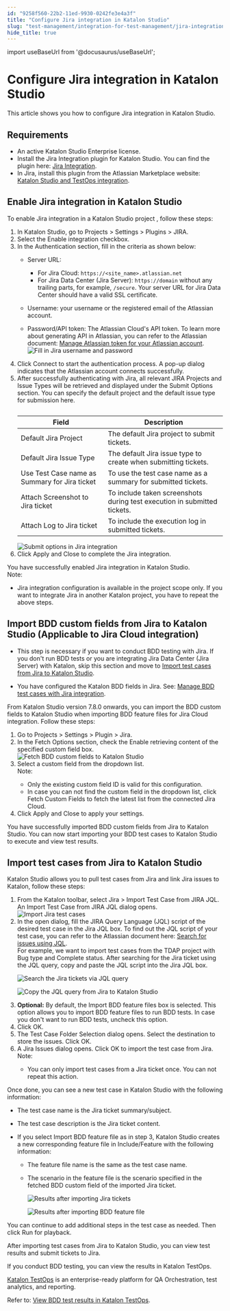```yaml
---
id: "9258f560-22b2-11ed-9930-0242fe3e4a3f"
title: "Configure Jira integration in Katalon Studio"
slug: "test-management/integration-for-test-management/jira-integration/configure-jira-integration-in-katalon-studio"
hide_title: true
---
```

import useBaseUrl from '@docusaurus/useBaseUrl';


# <a id="id" class="anchor_top_offset"/><a id="ariaid-title1" class="anchor_top_offset"/>Configure Jira integration in <span xmlns="http://www.w3.org/1999/xhtml" className="ph">Katalon Studio</span> 

<p xmlns="http://www.w3.org/1999/xhtml" className="p">This article shows you how to configure Jira integration in <span className="ph">Katalon Studio</span>.</p> 

## Requirements

<div xmlns="http://www.w3.org/1999/xhtml" className="p"><ul className="ul"><li className="li">An active <span className="ph">Katalon Studio Enterprise</span> license.</li><li className="li">Install the <span className="ph uicontrol">Jira Integration</span> plugin for <span className="ph">Katalon Studio</span>. You can find the plugin here: <a className="xref j-external-link" href="https://store.katalon.com/product/3/Jira-Integration" target="_blank">Jira
        Integration</a>.</li><li className="li">In Jira, install this plugin from the
      Atlassian Marketplace website: <a className="xref j-external-link" href="https://marketplace.atlassian.com/apps/1217501/katalon-bdd-test-automation-for-jira" target="_blank">Katalon
        Studio and TestOps integration</a>. 
    </li></ul></div>

## <a id="task-9508" class="anchor_top_offset"/>Enable Jira integration in <span xmlns="http://www.w3.org/1999/xhtml" className="ph">Katalon Studio</span> 

<section xmlns="http://www.w3.org/1999/xhtml" className="section context">To enable Jira integration in a <span className="ph">Katalon Studio</span> project , follow these steps:</section> 
<ol xmlns="http://www.w3.org/1999/xhtml" className="ol steps"><li className="li step stepexpand"><span className="ph cmd">In <span className="ph">Katalon Studio</span>, go to <span className="ph uicontrol">Projects</span> &gt; <span className="ph uicontrol">Settings</span> &gt; <span className="ph uicontrol">Plugins</span> &gt; <span className="ph uicontrol">JIRA</span>. </span></li><li className="li step stepexpand"><span className="ph cmd">Select the <span className="ph uicontrol">Enable integration</span> checkbox.</span></li><li className="li step stepexpand"><span className="ph cmd">In the <span className="ph uicontrol">Authentication</span> section, fill in the criteria as shown below:</span><div className="itemgroup info"><ul className="ul"><li className="li"><p className="p"><span className="ph uicontrol">Server URL</span>: </p><ul className="ul"><li className="li">For Jira Cloud: <code className="ph codeph">https://&lt;site_name&gt;.atlassian.net</code></li><li className="li">For Jira Data Center (Jira Server): <code className="ph codeph">https://domain</code> without any trailing parts, for example, <code className="ph codeph">/secure</code>. Your server URL for Jira Data Center should have a valid SSL certificate.</li></ul></li><li className="li"><p className="p"><span className="ph uicontrol">Username</span>: your username or the registered email of the Atlassian account. </p></li><li className="li"><p className="p"><span className="ph uicontrol">Password/API token</span>: The Atlassian Cloud's API token. To learn more about generating API in Atlassian, you can refer to the Atlassian document: <a className="xref j-external-link" href="https://support.atlassian.com/atlassian-account/docs/manage-api-tokens-for-your-atlassian-account/" target="_blank">Manage Atlassian token for your Atlassian account</a>.<img className="image" src={useBaseUrl("/924daac0-22b2-11ed-9930-0242fe3e4a3f.png")} alt="Fill in Jira username and password" /></p></li></ul></div></li><li className="li step stepexpand"><span className="ph cmd">Click <span className="ph uicontrol">Connect</span> to start the authentication process. A pop-up dialog indicates that the Atlassian account connects successfully.</span></li><li className="li step stepexpand"><span className="ph cmd">After successfully authenticating with Jira, all relevant <span className="ph uicontrol">JIRA Projects</span> and <span className="ph uicontrol">Issue Types</span> will be retrieved and displayed under the <span className="ph uicontrol">Submit Options</span> section. You can specify the default project and the default issue type for submission here.</span><div className="itemgroup info"><table className="table"><caption /><colgroup><col /><col /></colgroup><thead className="thead"><tr className><th className="entry anchor_top_offset" id="task-9508__entry__1">Field</th><th className="entry anchor_top_offset" id="task-9508__entry__2">Description</th></tr></thead><tbody className="tbody"><tr className><td className="entry" headers="task-9508__entry__1 task-9508__entry__2 ">Default Jira Project</td><td className="entry" headers="task-9508__entry__1 task-9508__entry__2 ">The default Jira project to submit tickets.</td></tr><tr className><td className="entry" headers="task-9508__entry__1 task-9508__entry__2 ">Default Jira Issue Type</td><td className="entry" headers="task-9508__entry__1 task-9508__entry__2 ">The default Jira issue type to create when submitting tickets.</td></tr><tr className><td className="entry" headers="task-9508__entry__1 task-9508__entry__2 ">Use Test Case name as Summary for Jira ticket</td><td className="entry" headers="task-9508__entry__1 task-9508__entry__2 ">To use the test case name as a summary for submitted tickets.</td></tr><tr className><td className="entry" headers="task-9508__entry__1 task-9508__entry__2 ">Attach Screenshot to Jira ticket</td><td className="entry" headers="task-9508__entry__1 task-9508__entry__2 ">To include taken screenshots during test execution in submitted tickets.</td></tr><tr className><td className="entry" headers="task-9508__entry__1 task-9508__entry__2 ">Attach Log to Jira ticket</td><td className="entry" headers="task-9508__entry__1 task-9508__entry__2 ">To include the execution log in submitted tickets.</td></tr></tbody></table></div><div className="itemgroup info"><img className="image" src={useBaseUrl("/924e4700-22b2-11ed-9930-0242fe3e4a3f.png")} alt="Submit options in Jira integration" /></div></li><li className="li step stepexpand"><span className="ph cmd">Click <span className="ph uicontrol">Apply and Close</span> to complete the Jira integration.</span></li></ol> 
<section xmlns="http://www.w3.org/1999/xhtml" className="section result">You have successfully enabled Jira integration in <span className="ph">Katalon Studio</span>.<div className="p"><div className="note note note_note"><span className="note__title">Note:</span> <ul className="ul"><li className="li">Jira integration configuration is available in the project scope only. If you want to integrate Jira in another Katalon project, you have to repeat the above steps.</li></ul></div></div></section> 

## <a id="task-9995" class="anchor_top_offset"/>Import BDD custom fields from Jira to <span xmlns="http://www.w3.org/1999/xhtml" className="ph">Katalon Studio</span>  (Applicable to Jira Cloud integration)

<div xmlns="http://www.w3.org/1999/xhtml" className="section prereq p"><ul className="ul"><li className="li"><p className="p">This step is necessary if you want to conduct BDD testing with Jira. If you don't run BDD tests or you are integrating Jira Data Center (Jira Server) with Katalon, skip this section and move to <a className="xref" href="/docs/test-management/integration-for-test-management/jira-integration/configure-jira-integration-in-katalon-studio#task-8742">Import test cases from Jira to <span className="ph">Katalon Studio</span></a>.</p></li><li className="li"><p className="p">You have configured the Katalon BDD fields in Jira. See: <a className="xref" href="/docs/test-management/integration-for-test-management/jira-integration/manage-bdd-test-cases-with-jira-integration">Manage  BDD test cases   with Jira integration</a>.</p></li></ul></div>
<section xmlns="http://www.w3.org/1999/xhtml" className="section context">From <span className="ph">Katalon Studio</span> version 7.8.0 onwards, you can import the BDD custom fields to <span className="ph">Katalon Studio</span> when importing BDD feature files for Jira Cloud integration. Follow these steps:</section> 
<ol xmlns="http://www.w3.org/1999/xhtml" className="ol steps"><li className="li step stepexpand"><span className="ph cmd">Go to <span className="ph uicontrol">Projects</span> &gt; <span className="ph uicontrol">Settings</span> &gt; <span className="ph uicontrol">Plugin</span> &gt; <span className="ph uicontrol">Jira</span>.</span></li><li className="li step stepexpand"><span className="ph cmd">In the <span className="ph uicontrol">Fetch Options</span> section, check the <span className="ph uicontrol">Enable retrieving content of the specified custom field</span> box.</span><div className="itemgroup info"><img className="image" width={500} src={useBaseUrl("/924630b0-22b2-11ed-9930-0242fe3e4a3f.png")} alt="Fetch BDD custom fields to Katalon Studio" /></div></li><li className="li step stepexpand"><span className="ph cmd">Select a custom field from the dropdown list.</span><div className="itemgroup info"><div className="note note note_note"><span className="note__title">Note:</span> <ul className="ul"><li className="li">Only the existing custom field ID is valid for this configuration.</li><li className="li">In case you can not find the custom field in the dropdown list, click <span className="ph uicontrol">Fetch Custom Fields</span> to fetch the latest list from the connected Jira Cloud.</li></ul></div></div></li><li className="li step stepexpand"><span className="ph cmd">Click <span className="ph uicontrol">Apply and Close</span> to apply your settings.</span></li></ol> 
<section xmlns="http://www.w3.org/1999/xhtml" className="section result">You have successfully imported BDD custom fields from Jira to <span className="ph">Katalon Studio</span>. You can now start importing your BDD test cases to <span className="ph">Katalon Studio</span> to execute and view test results.</section> 

## <a id="task-8742" class="anchor_top_offset"/>Import test cases from Jira to <span xmlns="http://www.w3.org/1999/xhtml" className="ph">Katalon Studio</span> 

<section xmlns="http://www.w3.org/1999/xhtml" className="section context"><span className="ph">Katalon Studio</span> allows you to pull test cases from Jira and link Jira issues to Katalon, follow these steps:</section> 
<ol xmlns="http://www.w3.org/1999/xhtml" className="ol steps"><li className="li step stepexpand"><span className="ph cmd">From the Katalon toolbar, select <span className="ph uicontrol">Jira</span> &gt; <span className="ph uicontrol">Import Test Case from JIRA JQL</span>. An <span className="ph uicontrol">Import Test Case from JIRA JQL</span> dialog opens.</span><div className="itemgroup info"><img className="image" width={300} src={useBaseUrl("/924ee340-22b2-11ed-9930-0242fe3e4a3f.png")} alt="Import Jira test cases" /></div></li><li className="li step stepexpand"><span className="ph cmd">In the open dialog, fill the JIRA Query Language (JQL) script of the desired test case in the <span className="ph uicontrol">Jira JQL</span> box. To find out the JQL script of your test case, you can refer to the Atlassian document here: <a className="xref j-external-link" href="https://confluence.atlassian.com/jirasoftwarecloud/advanced-searching-764478330.html" target="_blank">Search for issues using JQL</a>. </span><div className="itemgroup stepxmp">For example, we want to import test cases from the <span className="ph uicontrol">TDAP</span> project with <span className="ph uicontrol">Bug</span> type and <span className="ph uicontrol">Complete</span> status. After searching for the Jira ticket using the JQL query, copy and paste the JQL script into the <span className="ph uicontrol">Jira JQL</span> box.<p className="p"><img className="image" src={useBaseUrl("/924fa690-22b2-11ed-9930-0242fe3e4a3f.png")} alt="Search the Jira tickets via JQL query" /></p><p className="p"><img className="image" src={useBaseUrl("/924f5870-22b2-11ed-9930-0242fe3e4a3f.png")} alt="Copy the JQL query from Jira to Katalon Studio" /></p></div></li><li className="li step stepexpand"><span className="ph cmd"><strong className="ph b">Optional:</strong> By  default, the <span className="ph uicontrol">Import BDD feature files</span> box is selected. This option allows you to import BDD feature files to run BDD tests. In case you don't want to run BDD tests, uncheck this option.</span></li><li className="li step stepexpand"><span className="ph cmd">Click <span className="ph uicontrol">OK</span>.</span></li><li className="li step stepexpand"><span className="ph cmd">The <span className="ph uicontrol">Test Case Folder Selection</span> dialog opens. Select the destination to store the issues. Click <span className="ph uicontrol">OK</span>.</span></li><li className="li step stepexpand"><span className="ph cmd">A <span className="ph uicontrol">Jira Issues</span> dialog opens. Click <span className="ph uicontrol">OK</span> to import the test case from Jira.</span><div className="itemgroup info"><div className="note note note_note"><span className="note__title">Note:</span> <ul className="ul"><li className="li"><p className="p">You can only import test cases from a Jira ticket once. You can not repeat this action.</p></li></ul></div></div></li></ol> 
<section xmlns="http://www.w3.org/1999/xhtml" className="section result">Once done, you can see a  new test case in <span className="ph">Katalon Studio</span> with the following information:<div className="p"><ul className="ul"><li className="li"><p className="p">The test case name is the Jira ticket summary/subject.</p></li><li className="li"><p className="p">The test case description is the Jira ticket content.</p></li><li className="li"><p className="p">If you select <span className="ph uicontrol">Import BDD feature file</span> as in step 3, <span className="ph">Katalon Studio</span> creates a new corresponding feature file in <span className="ph uicontrol">Include/Feature</span> with the following information: </p><ul className="ul"><li className="li"><p className="p">The feature file name is the same as the test case name.</p></li><li className="li"><p className="p">The scenario in the feature file  is the  scenario specified in the fetched BDD custom field  of  the imported Jira ticket. </p><p className="p"><img className="image" src={useBaseUrl("/924ce770-22b2-11ed-9930-0242fe3e4a3f.png")} alt="Results after importing Jira tickets" /></p><p className="p"><img className="image" src={useBaseUrl("/9250b800-22b2-11ed-9930-0242fe3e4a3f.png")} alt="Results after importing BDD feature file" /></p></li></ul></li></ul></div><p className="p">You can continue to add additional steps in the test case as needed. Then click <span className="ph uicontrol">Run</span> for playback.</p></section> 
<section xmlns="http://www.w3.org/1999/xhtml" className="section postreq">After importing test cases from Jira to <span className="ph">Katalon Studio</span>, you can view test results and submit tickets to Jira.<p className="p">If you conduct BDD testing, you can view the results in <span className="ph">Katalon TestOps</span>. </p><p className="p"><a className="xref j-external-link" href="https://docs.katalon.com/katalon-analytics/docs/overview.html" target="_blank">Katalon TestOps</a> is an enterprise-ready platform for QA Orchestration, test analytics, and reporting.</p><p className="p"> Refer to: <a className="xref" href="/docs/reports-and-analytics/reports/view-test-reports/view-test-reports-in-katalon-testops/view-bdd-test-results-in-katalon-testops">View BDD test results in <span className="ph">Katalon TestOps</span></a>.</p></section> 
